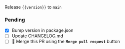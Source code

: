 Release `{{version}}` to `main`

### Pending

- [x] Bump version in package.json
- [ ] Update CHANGELOG.md
- [ ] 🚨 Merge this PR using the **`Merge pull request`** button
